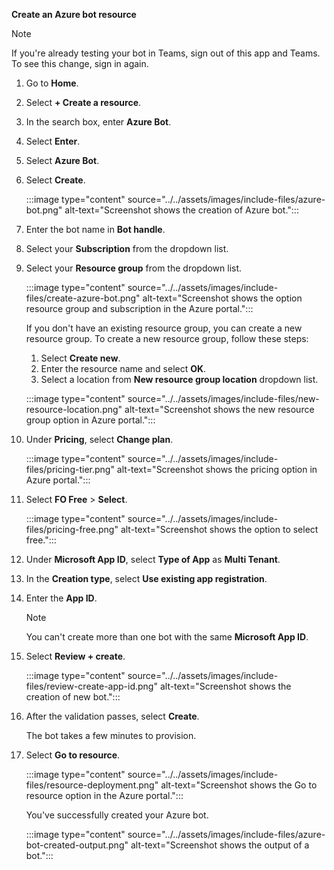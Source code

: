 **Create an Azure bot resource**

> [!NOTE]
> If you're already testing your bot in Teams, sign out of this app and Teams. To see this change, sign in again.

1. Go to **Home**.
1. Select **+ Create a resource**.
1. In the search box, enter **Azure Bot**.
1. Select **Enter**.
1. Select **Azure Bot**.
1. Select **Create**.

    :::image type="content" source="../../assets/images/include-files/azure-bot.png" alt-text="Screenshot shows the creation of Azure bot.":::

1. Enter the bot name in **Bot handle**.
1. Select your **Subscription** from the dropdown list.
1. Select your **Resource group** from the dropdown list.

    :::image type="content" source="../../assets/images/include-files/create-azure-bot.png" alt-text="Screenshot shows the option resource group and subscription in the Azure portal.":::

    If you don't have an existing resource group, you can create a new resource group. To create a new resource group, follow these steps:
    1. Select **Create new**.
    1. Enter the resource name and select **OK**.
    1. Select a location from **New resource group location** dropdown list.

    :::image type="content" source="../../assets/images/include-files/new-resource-location.png" alt-text="Screenshot shows the new resource group option in Azure portal.":::

1. Under **Pricing**, select **Change plan**.

    :::image type="content" source="../../assets/images/include-files/pricing-tier.png" alt-text="Screenshot shows the pricing option in Azure portal.":::

1. Select **FO Free** > **Select**.

    :::image type="content" source="../../assets/images/include-files/pricing-free.png" alt-text="Screenshot shows the option to select free.":::

1. Under **Microsoft App ID**, select **Type of App** as **Multi Tenant**.

1. In the **Creation type**, select **Use existing app registration**.

1. Enter the **App ID**.

   <!-- You can also select **Use existing app registration** and enter existing **App ID**, **App tenant ID**, and **MSI resource ID**. -->

    > [!NOTE]
    > You can't create more than one bot with the same **Microsoft App ID**.

1. Select **Review + create**.

    :::image type="content" source="../../assets/images/include-files/review-create-app-id.png" alt-text="Screenshot shows the creation of new bot.":::

1. After the validation passes, select **Create**.

    The bot takes a few minutes to provision.

1. Select **Go to resource**.

    :::image type="content" source="../../assets/images/include-files/resource-deployment.png" alt-text="Screenshot shows the Go to resource option in the Azure portal.":::

    You've successfully created your Azure bot.

    :::image type="content" source="../../assets/images/include-files/azure-bot-created-output.png" alt-text="Screenshot shows the output of a bot.":::
